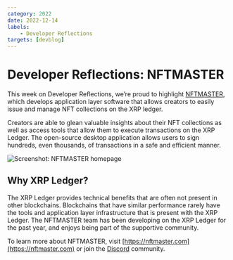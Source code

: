```yaml
---
category: 2022
date: 2022-12-14
labels:
    - Developer Reflections
targets: [devblog]
---
```

# Developer Reflections: NFTMASTER

This week on Developer Reflections, we’re proud to highlight [NFTMASTER](https://nftmaster.com/), which develops application layer software that allows creators to easily issue and manage NFT collections on the XRP ledger.

Creators are able to glean valuable insights about their NFT collections as well as access tools that allow them to execute transactions on the XRP Ledger. The open-source desktop application allows users to sign hundreds, even thousands, of transactions in a safe and efficient manner. 

<!-- BREAK -->

![Screenshot: NFTMASTER homepage](/blog/img/dev-reflections-nftmaster.png)


## Why XRP Ledger?

The XRP Ledger provides technical benefits that are often not present in other blockchains. Blockchains that have similar performance rarely have the tools and application layer infrastructure that is present with the XRP Ledger. The NFTMASTER team has been developing on the XRP Ledger for the past year, and enjoys being part of the supportive community. 

To learn more about NFTMASTER, visit [https://nftmaster.com](https://nftmaster.com) or join the [Discord](https://discord.com/invite/NGjaeJGc75) community. 
